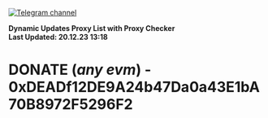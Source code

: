 [![Telegram channel](https://img.shields.io/endpoint?url=https://runkit.io/damiankrawczyk/telegram-badge/branches/master?url=https://t.me/n4z4v0d)](https://t.me/n4z4v0d) 

**Dynamic Updates Proxy List with Proxy Checker**  
**Last Updated: 20.12.23 13:18**

# DONATE (_any evm_) - 0xDEADf12DE9A24b47Da0a43E1bA70B8972F5296F2
